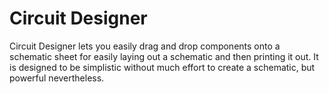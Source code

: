 # Circuit Designer #

Circuit Designer lets you easily drag and drop components onto a schematic sheet for easily laying out a schematic and then printing it out.
It is designed to be simplistic without much effort to create a schematic, but powerful nevertheless.